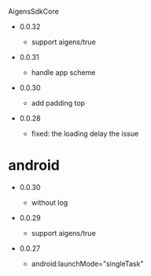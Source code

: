 AigensSdkCore

* 0.0.32
  * support aigens/true


* 0.0.31
  * handle app scheme

* 0.0.30
  * add padding top

* 0.0.28
  * fixed: the loading delay the issue



# android

* 0.0.30
  * without log

* 0.0.29
  * support aigens/true

* 0.0.27
    * android:launchMode="singleTask"
